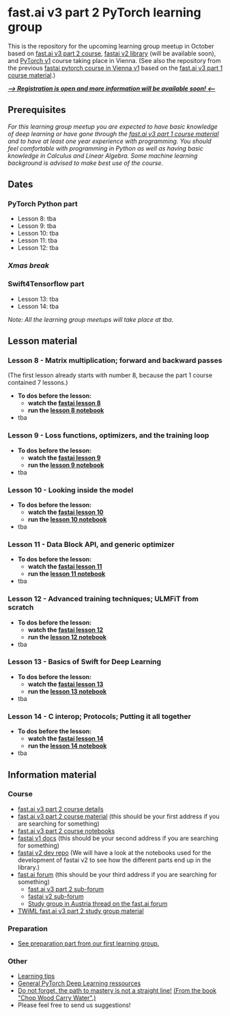 # fast.ai v3 part 2 PyTorch learning group
This is the repository for the upcoming learning group meetup in October based on [fast.ai v3 part 2 course](https://course.fast.ai/part2), [fastai v2 library](https://github.com/fastai/fastai_dev) (will be available soon), and [PyTorch v1](https://pytorch.org) course taking place in Vienna.
(See also the repository from the previous [fastai pytorch course in Vienna v1](https://github.com/MicPie/fastai-pytorch-course-vienna) based on the [fast.ai v3 part 1 course material](https://course.fast.ai).)

***[--> Registration is open and more information will be available soon! <--](https://docs.google.com/forms/d/e/1FAIpQLScCEnJfFcyLQvT0rGd6HoN4oZf1lAe4ZnfWH1dfnXIQFyAMfQ/viewform)***


## Prerequisites
*For this learning group meetup you are expected to have basic knowledge of deep learning or have gone through the [fast.ai v3 part 1 course material](https://course.fast.ai) and to have at least one year experience with programming. You should feel comfortable with programming in Python as well as having basic knowledge in Calculus and Linear Algebra. Some machine learning background is advised to make best use of the course.*


## Dates
### PyTorch Python part
* Lesson 8: tba
* Lesson 9: tba
* Lesson 10: tba
* Lesson 11: tba
* Lesson 12: tba
### *Xmas break*
### Swift4Tensorflow part
* Lesson 13: tba
* Lesson 14: tba

*Note: All the learning group meetups will take place at tba.*


## Lesson material
### Lesson 8 - Matrix multiplication; forward and backward passes
(The first lesson already starts with number 8, because the part 1 course contained 7 lessons.)
* **To dos before the lesson:**
  * **watch the [fastai lesson 8](https://course.fast.ai/videos/?lesson=8)**
  * **run the [lesson 8 notebook](https://github.com/fastai/course-v3/blob/master/nbs/dl1/lesson1-pets.ipynb)**
* tba

### Lesson 9 - Loss functions, optimizers, and the training loop
* **To dos before the lesson:**
  * **watch the [fastai lesson 9](https://course.fast.ai/videos/?lesson=9)**
  * **run the [lesson 9 notebook](https://github.com/fastai/course-v3/blob/master/nbs/dl1/lesson1-pets.ipynb)**
* tba

### Lesson 10 - Looking inside the model
* **To dos before the lesson:**
  * **watch the [fastai lesson 10](https://course.fast.ai/videos/?lesson=10)**
  * **run the [lesson 10 notebook](https://github.com/fastai/course-v3/blob/master/nbs/dl1/lesson1-pets.ipynb)**
* tba 

### Lesson 11 - Data Block API, and generic optimizer
* **To dos before the lesson:**
  * **watch the [fastai lesson 11](https://course.fast.ai/videos/?lesson=11)**
  * **run the [lesson 11 notebook](https://github.com/fastai/course-v3/blob/master/nbs/dl1/lesson1-pets.ipynb)**
* tba 

### Lesson 12 - Advanced training techniques; ULMFiT from scratch
* **To dos before the lesson:**
  * **watch the [fastai lesson 12](https://course.fast.ai/videos/?lesson=12)**
  * **run the [lesson 12 notebook](https://github.com/fastai/course-v3/blob/master/nbs/dl1/lesson1-pets.ipynb)**
* tba 

### Lesson 13 - Basics of Swift for Deep Learning
* **To dos before the lesson:**
  * **watch the [fastai lesson 13](https://course.fast.ai/videos/?lesson=13)**
  * **run the [lesson 13 notebook](https://github.com/fastai/course-v3/blob/master/nbs/dl1/lesson1-pets.ipynb)**
* tba 

### Lesson 14 - C interop; Protocols; Putting it all together
* **To dos before the lesson:**
  * **watch the [fastai lesson 14](https://course.fast.ai/videos/?lesson=14)**
  * **run the [lesson 14 notebook](https://github.com/fastai/course-v3/blob/master/nbs/dl1/lesson1-pets.ipynb)**
* tba 


## Information material
### Course
* [fast.ai v3 part 2 course details](https://www.fast.ai/2019/06/28/course-p2v3/)
* [fast.ai v3 part 2 course material](https://course.fast.ai/part2) (this should be your first address if you are searching for something)
* [fast.ai v3 part 2 course notebooks](https://github.com/fastai/course-v3/tree/master/nbs/dl2)
* [fastai v1 docs](https://docs.fast.ai) (this should be your second address if you are searching for something)
* [fastai v2 dev repo](https://github.com/fastai/fastai_dev) (We will have a look at the notebooks used for the development of fastai v2 to see how the different parts end up in the library.)
* [fast.ai forum](https://forums.fast.ai) (this should be your third address if you are searching for something)
  * [fast.ai v3 part 2 sub-forum](https://forums.fast.ai/c/part2-v3)
  * [fastai v2 sub-forum](https://forums.fast.ai/c/fastai-users/fastai-v2)
  * [Study group in Austria thread on the fast.ai forum](https://forums.fast.ai/t/study-group-in-austria/26119/10)
* [TWiML fast.ai v3 part 2 study group material](https://github.com/jcatanza/Fastai-Deep-Learning-From-the-Foundations-TWiML-Study-Group)

### Preparation
 * [See preparation part from our first learning group.](https://github.com/MicPie/fastai-pytorch-course-vienna/blob/master/README.md#preparation)

### Other
 * [Learning tips](https://github.com/MicPie/fastai-pytorch-course-vienna/blob/master/README.md#learning-tips)
 * [General PyTorch Deep Learning ressources](https://github.com/MicPie/fastai-pytorch-course-vienna/blob/master/README.md#general-pytorch-deep-learning-ressources)
 * [Do not forget, the path to mastery is not a straight line!](https://pbs.twimg.com/media/CX0hrijUAAABGIA.jpg:large) [(From the book "Chop Wood Carry Water".)](https://www.amazon.com/dp/153698440X)
 * Please feel free to send us suggestions!
